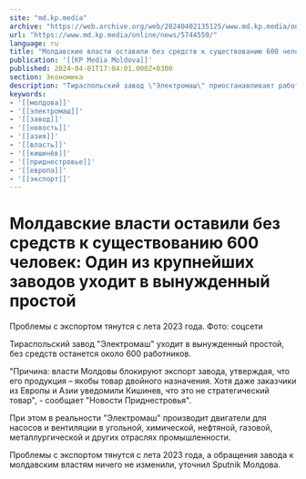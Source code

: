 ```yaml
---
site: "md.kp.media"
archive: "https://web.archive.org/web/20240402135125/www.md.kp.media/online/news/5744550/"
url: "https://www.md.kp.media/online/news/5744550/"
language: ru
title: "Молдавские власти оставили без средств к существованию 600 человек: Один из крупнейших заводов уходит в вынужденный простой"
publication: '[[KP Media Moldova]]'
published: 2024-04-01T17:04:01.000Z+0300
section: Экономика
description: "Тираспольский завод \"Электромаш\" приостанавливает работу"
keywords:
- '[[молдова]]'
- '[[электромаш]]'
- '[[завод]]'
- '[[новость]]'
- '[[азия]]'
- '[[власть]]'
- '[[кишинёв]]'
- '[[приднестровье]]'
- '[[европа]]'
- '[[экспорт]]'
---
```


# Молдавские власти оставили без средств к существованию 600 человек: Один из крупнейших заводов уходит в вынужденный простой

Проблемы с экспортом тянутся с лета 2023 года. Фото: соцсети

Тираспольский завод "Электромаш" уходит в вынужденный простой, без средств останется около 600 работников.

"Причина: власти Молдовы блокируют экспорт завода, утверждая, что его продукция – якобы товар двойного назначения. Хотя даже заказчики из Европы и Азии уведомили Кишинев, что это не стратегический товар", - сообщает "Новости Приднестровья".

При этом в реальности "Электромаш" производит двигатели для насосов и вентиляции в угольной, химической, нефтяной, газовой, металлургической и других отраслях промышленности.

Проблемы с экспортом тянутся с лета 2023 года, а обращения завода к молдавским властям ничего не изменили, уточнил Sputnik Молдова.